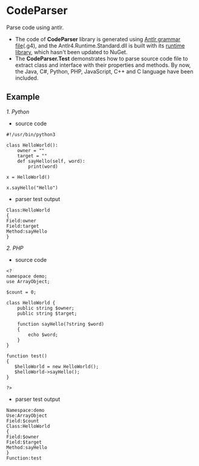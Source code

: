 # CodeParser
Parse code using antlr.

* The code of **CodeParser** library is generated using [Antlr grammar file](https://github.com/antlr/grammars-v4)(.g4), and the Antlr4.Runtime.Standard.dll
is built with its [runtime library](https://github.com/antlr/antlr4/tree/master/runtime/CSharp), which hasn't been updated to NuGet.
* The **CodeParser.Test** demonstrates how to parse source code file to extract class and interface with their properties and methods. 
By now, the Java, C#, Python, PHP, JavaScript, C++ and C language have been included.

## Example

*1. Python*
* source code
~~~
#!/usr/bin/python3
 
class HelloWorld():   
    owner = ""
    target = ""
    def sayHello(self, word):
        print(word)

x = HelloWorld() 

x.sayHello("Hello")
~~~

* parser test output
~~~
Class:HelloWorld
{
Field:owner
Field:target
Method:sayHello
}
~~~

*2. PHP*
* source code
~~~
<?
namespace demo;
use ArrayObject;

$count = 0;

class HelloWorld {
    public string $owner;
    public string $target;

	function sayHello(?string $word)
	{
	    echo $word;
	}
}

function test()
{
   $helloWorld = new HelloWorld();
   $helloWorld->sayHello();
}

?>
~~~
* parser test output
~~~
Namespace:demo
Use:ArrayObject
Field:$count
Class:HelloWorld
{
Field:$owner
Field:$target
Method:sayHello
}
Function:test
~~~
